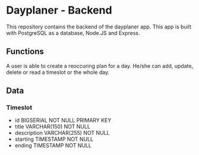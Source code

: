 # Dayplaner - Backend
This repository contains the backend of the dayplaner app. This app is built with
PostgreSQL as a database, Node.JS and Express.

## Functions
A user is able to create a reoccuring plan for a day. He/she can add, update, delete
or read a timeslot or the whole day.

## Data

### Timeslot
- id BIGSERIAL NOT NULL PRIMARY KEY
- title VARCHAR(150) NOT NULL
- description VARCHAR(255) NOT NULL
- starting TIMESTAMP NOT NULL
- ending TIMESTAMP NOT NULL